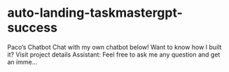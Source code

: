 # auto-landing-taskmastergpt-success
Paco’s Chatbot Chat with my own chatbot below! Want to know how I built it? Visit project details Assistant: Feel free to ask me any question and get an imme...
